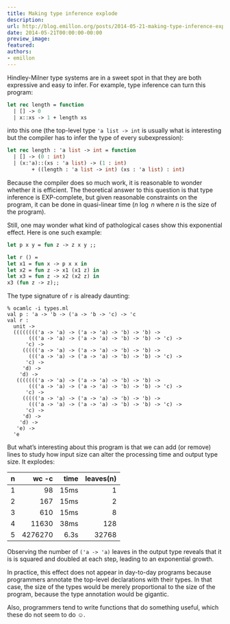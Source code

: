 ```yaml
---
title: Making type inference explode
description:
url: http://blog.emillon.org/posts/2014-05-21-making-type-inference-explode.html
date: 2014-05-21T00:00:00-00:00
preview_image:
featured:
authors:
- emillon
---
```


<p>Hindley-Milner type systems are in a sweet spot in that they are both expressive
and easy to infer. For example, type inference can turn this program:</p>
<div class="sourceCode"><pre class="sourceCode ocaml"><code class="sourceCode ocaml"><span><a href="http://blog.emillon.org/feeds/ocaml.xml#cb1-1" aria-hidden="true" tabindex="-1"></a><span class="kw">let</span> <span class="kw">rec</span> length = <span class="kw">function</span></span>
<span><a href="http://blog.emillon.org/feeds/ocaml.xml#cb1-2" aria-hidden="true" tabindex="-1"></a>  | [] -&gt; <span class="dv">0</span> </span>
<span><a href="http://blog.emillon.org/feeds/ocaml.xml#cb1-3" aria-hidden="true" tabindex="-1"></a>  | x::xs -&gt; <span class="dv">1</span> + length xs</span></code></pre></div>
<p>into this one (the top-level type <code>'a list -&gt; int</code> is usually what is
interesting but the compiler has to infer the type of every subexpression):</p>
<div class="sourceCode"><pre class="sourceCode ocaml"><code class="sourceCode ocaml"><span><a href="http://blog.emillon.org/feeds/ocaml.xml#cb2-1" aria-hidden="true" tabindex="-1"></a><span class="kw">let</span> <span class="kw">rec</span> length : 'a <span class="dt">list</span> -&gt; <span class="dt">int</span> = <span class="kw">function</span></span>
<span><a href="http://blog.emillon.org/feeds/ocaml.xml#cb2-2" aria-hidden="true" tabindex="-1"></a>  | [] -&gt; (<span class="dv">0</span> : <span class="dt">int</span>)</span>
<span><a href="http://blog.emillon.org/feeds/ocaml.xml#cb2-3" aria-hidden="true" tabindex="-1"></a>  | (x:'a)::(xs : 'a <span class="dt">list</span>) -&gt; (<span class="dv">1</span> : <span class="dt">int</span>)</span>
<span><a href="http://blog.emillon.org/feeds/ocaml.xml#cb2-4" aria-hidden="true" tabindex="-1"></a>        + ((length : 'a <span class="dt">list</span> -&gt; <span class="dt">int</span>) (xs : 'a <span class="dt">list</span>) : <span class="dt">int</span>)</span></code></pre></div>
<p>Because the compiler does so much work, it is reasonable to wonder whether it is
efficient. The theoretical answer to this question is that type inference is
EXP-complete, but given reasonable constraints on the program, it can be done in
quasi-linear time (<span class="math inline"><em>n</em>&nbsp;log&#8198;&nbsp;<em>n</em></span> where <span class="math inline"><em>n</em></span> is the size of the program).</p>
<p>Still, one may wonder what kind of pathological cases show this exponential
effect. Here is one such example:</p>
<div class="sourceCode"><pre class="sourceCode ocaml"><code class="sourceCode ocaml"><span><a href="http://blog.emillon.org/feeds/ocaml.xml#cb3-1" aria-hidden="true" tabindex="-1"></a><span class="kw">let</span> p x y = <span class="kw">fun</span> z -&gt; z x y ;;</span>
<span><a href="http://blog.emillon.org/feeds/ocaml.xml#cb3-2" aria-hidden="true" tabindex="-1"></a></span>
<span><a href="http://blog.emillon.org/feeds/ocaml.xml#cb3-3" aria-hidden="true" tabindex="-1"></a><span class="kw">let</span> r () =</span>
<span><a href="http://blog.emillon.org/feeds/ocaml.xml#cb3-4" aria-hidden="true" tabindex="-1"></a><span class="kw">let</span> x1 = <span class="kw">fun</span> x -&gt; p x x <span class="kw">in</span></span>
<span><a href="http://blog.emillon.org/feeds/ocaml.xml#cb3-5" aria-hidden="true" tabindex="-1"></a><span class="kw">let</span> x2 = <span class="kw">fun</span> z -&gt; x1 (x1 z) <span class="kw">in</span></span>
<span><a href="http://blog.emillon.org/feeds/ocaml.xml#cb3-6" aria-hidden="true" tabindex="-1"></a><span class="kw">let</span> x3 = <span class="kw">fun</span> z -&gt; x2 (x2 z) <span class="kw">in</span></span>
<span><a href="http://blog.emillon.org/feeds/ocaml.xml#cb3-7" aria-hidden="true" tabindex="-1"></a>x3 (<span class="kw">fun</span> z -&gt; z);;</span></code></pre></div>
<p>The type signature of <code>r</code> is already daunting:</p>
<pre><code>% ocamlc -i types.ml
val p : 'a -&gt; 'b -&gt; ('a -&gt; 'b -&gt; 'c) -&gt; 'c
val r :
  unit -&gt;
  (((((((('a -&gt; 'a) -&gt; ('a -&gt; 'a) -&gt; 'b) -&gt; 'b) -&gt;
       ((('a -&gt; 'a) -&gt; ('a -&gt; 'a) -&gt; 'b) -&gt; 'b) -&gt; 'c) -&gt;
      'c) -&gt;
     ((((('a -&gt; 'a) -&gt; ('a -&gt; 'a) -&gt; 'b) -&gt; 'b) -&gt;
       ((('a -&gt; 'a) -&gt; ('a -&gt; 'a) -&gt; 'b) -&gt; 'b) -&gt; 'c) -&gt;
      'c) -&gt;
     'd) -&gt;
    'd) -&gt;
   ((((((('a -&gt; 'a) -&gt; ('a -&gt; 'a) -&gt; 'b) -&gt; 'b) -&gt;
       ((('a -&gt; 'a) -&gt; ('a -&gt; 'a) -&gt; 'b) -&gt; 'b) -&gt; 'c) -&gt;
      'c) -&gt;
     ((((('a -&gt; 'a) -&gt; ('a -&gt; 'a) -&gt; 'b) -&gt; 'b) -&gt;
       ((('a -&gt; 'a) -&gt; ('a -&gt; 'a) -&gt; 'b) -&gt; 'b) -&gt; 'c) -&gt;
      'c) -&gt;
     'd) -&gt;
    'd) -&gt;
   'e) -&gt;
  'e</code></pre>
<p>But what&rsquo;s interesting about this program is that we can add (or remove) lines
to study how input size can alter the processing time and output type size. It
explodes:</p>
<table>
<thead>
<tr class="header">
<th>n</th>
<th style="text-align: right;">wc -c</th>
<th style="text-align: right;">time</th>
<th style="text-align: right;">leaves(n)</th>
</tr>
</thead>
<tbody>
<tr class="odd">
<td>1</td>
<td style="text-align: right;">98</td>
<td style="text-align: right;">15ms</td>
<td style="text-align: right;">1</td>
</tr>
<tr class="even">
<td>2</td>
<td style="text-align: right;">167</td>
<td style="text-align: right;">15ms</td>
<td style="text-align: right;">2</td>
</tr>
<tr class="odd">
<td>3</td>
<td style="text-align: right;">610</td>
<td style="text-align: right;">15ms</td>
<td style="text-align: right;">8</td>
</tr>
<tr class="even">
<td>4</td>
<td style="text-align: right;">11630</td>
<td style="text-align: right;">38ms</td>
<td style="text-align: right;">128</td>
</tr>
<tr class="odd">
<td>5</td>
<td style="text-align: right;">4276270</td>
<td style="text-align: right;">6.3s</td>
<td style="text-align: right;">32768</td>
</tr>
</tbody>
</table>
<p>Observing the number of <code>('a -&gt; 'a)</code> leaves in the output type reveals that it
is is squared and doubled at each step, leading to an exponential growth.</p>
<p>In practice, this effect does not appear in day-to-day programs because
programmers annotate the top-level declarations with their types. In that case,
the size of the types would be merely proportional to the size of the program,
because the type annotation would be gigantic.</p>
<p>Also, programmers tend to write functions that do something useful, which these
do not seem to do &#9786;.</p>

